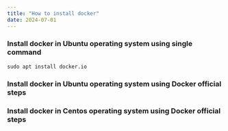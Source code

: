 ```yaml
---
title: "How to install docker"
date: 2024-07-01
---
```


### Install docker in Ubuntu operating system using single command

```
sudo apt install docker.io
```

### Install docker in Ubuntu operating system using Docker official steps

### Install docker in Centos operating system using Docker official steps
